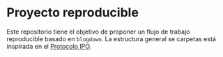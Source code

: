 # Proyecto reproducible


Este repositorio tiene el objetivo de proponer un flujo de trabajo reproducible basado en `blogdown`. La estructura general se carpetas está inspirada en el [Protocolo IPO](https://juancarloscastillo.github.io/ipo/).


